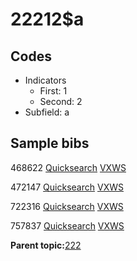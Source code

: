 # 22212$a

## Codes

-   Indicators
    -   First: 1
    -   Second: 2
-   Subfield: a

## Sample bibs

468622 [Quicksearch](https://search.library.yale.edu/catalog/468622) [VXWS](http://prodorbis.library.yale.edu:7014/vxws/GetHoldingsService?bibId=468622)

472147 [Quicksearch](https://search.library.yale.edu/catalog/472147) [VXWS](http://prodorbis.library.yale.edu:7014/vxws/GetHoldingsService?bibId=472147)

722316 [Quicksearch](https://search.library.yale.edu/catalog/722316) [VXWS](http://prodorbis.library.yale.edu:7014/vxws/GetHoldingsService?bibId=722316)

757837 [Quicksearch](https://search.library.yale.edu/catalog/757837) [VXWS](http://prodorbis.library.yale.edu:7014/vxws/GetHoldingsService?bibId=757837)

**Parent topic:**[222](../../tags/222/222.md)

